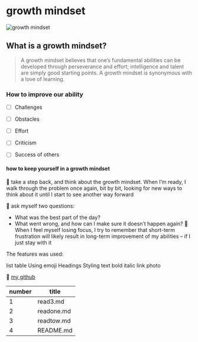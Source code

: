 # growth mindset
![growth mindset](https://3kllhk1ibq34qk6sp3bhtox1-wpengine.netdna-ssl.com/wp-content/uploads/2015/11/growth-mindset.png)

## What is a growth mindset?
>A growth mindset believes that one’s fundamental abilities can be developed through perseverance and effort; intelligence and talent are simply good starting points. A growth mindset is synonymous with a love of learning.





### How to improve our ability

   
   - [ ] Challenges
   - [ ] Obstacles
   - [ ] Effort
   - [ ] Criticism
   - [ ] Success of others


  #### how to keep yourself in a growth mindset
:checkered_flag: take a step back, and think about the growth mindset. When I’m ready, I walk through the problem once again, bit by bit, looking for new ways to think about it until I start to see another way forward
    

:checkered_flag: ask myself two questions:

 * What was the best part of the day?
 * What went wrong, and how can I make sure it doesn’t happen again?
:checkered_flag: When I feel myself losing focus, I try to remember that short-term frustration will likely result in long-term improvement of my abilities – if I just stay with it


The features was used:

list
table
Using emoji
Headings
Styling text
bold
italic
link
photo


 :eyes: [my github](https://github.com/Nemeh998)

|number | title |
|---|---|
|1 |  read3.md  |
|2 |  readone.md  |
|3 | readtow.md   |
|4 |  README.md  |